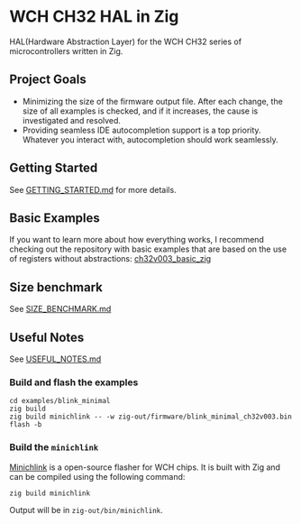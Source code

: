 # WCH CH32 HAL in Zig

HAL(Hardware Abstraction Layer) for the WCH CH32 series of microcontrollers written in Zig.

## Project Goals

- Minimizing the size of the firmware output file. After each change, the size of all examples is checked, and if it
  increases, the cause is investigated and resolved.
- Providing seamless IDE autocompletion support is a top priority. Whatever you interact with, autocompletion should
  work seamlessly.

## Getting Started

See [GETTING_STARTED.md](GETTING_STARTED.md) for more details.

## Basic Examples

If you want to learn more about how everything works, I recommend checking out the repository with basic examples that
are based on the use of registers without
abstractions: [ch32v003_basic_zig](https://github.com/ghostiam/ch32v003_basic_zig)

## Size benchmark

See [SIZE_BENCHMARK.md](SIZE_BENCHMARK.md)

## Useful Notes

See [USEFUL_NOTES.md](USEFUL_NOTES.md)

### Build and flash the examples

```shell
cd examples/blink_minimal
zig build
zig build minichlink -- -w zig-out/firmware/blink_minimal_ch32v003.bin flash -b
```

### Build the `minichlink`

[Minichlink](https://github.com/cnlohr/ch32v003fun/tree/master/minichlink) is a open-source flasher for WCH chips.
It is built with Zig and can be compiled using the following command:

```shell
zig build minichlink
```

Output will be in `zig-out/bin/minichlink`.
